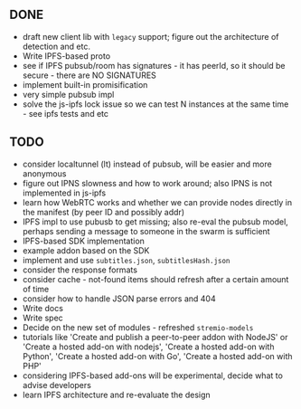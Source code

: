 ## DONE

* draft new client lib with `legacy` support; figure out the architecture of detection and etc.
* Write IPFS-based proto
* see if IPFS pubsub/room has signatures - it has peerId, so it should be secure - there are NO SIGNATURES
* implement built-in promisification
* very simple pubsub impl
* solve the js-ipfs lock issue so we can test N instances at the same time - see ipfs tests and etc

## TODO

* consider localtunnel (lt) instead of pubsub, will be easier and more anonymous
* figure out IPNS slowness and how to work around; also IPNS is not implemented in js-ipfs
* learn how WebRTC works and whether we can provide nodes directly in the manifest (by peer ID and possibly addr)
* IPFS impl to use pubusb to get missing; also re-eval the pubsub model, perhaps sending a message to someone in the swarm is sufficient
* IPFS-based SDK implementation
* example addon based on the SDK
* implement and use `subtitles.json`, `subtitlesHash.json`
* consider the response formats
* consider cache - not-found items should refresh after a certain amount of time
* consider how to handle JSON parse errors and 404
* Write docs
* Write spec
* Decide on the new set of modules - refreshed `stremio-models`
* tutorials like 'Create and publish a peer-to-peer addon with NodeJS' or 'Create a hosted add-on with nodejs', 'Create a hosted add-on with Python', 'Create a hosted add-on with Go', 'Create a hosted add-on with PHP'
* considering IPFS-based add-ons will be experimental, decide what to advise developers
* learn IPFS architecture and re-evaluate the design